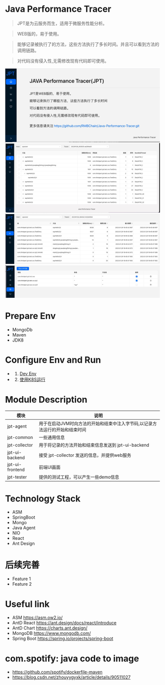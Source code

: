 # Java Performance Tracer

>JPT是为云服务而生，适用于微服务性能分析。

>WEB版的，易于使用。

>能够记录被执行了的方法，这些方法执行了多长时间。并且可以看到方法的调用链路。

>对代码没有侵入性,无需修改现有代码即可使用。


![avatar](tutorial/pic/memo1.jpg)
![avatar](tutorial/pic/memo2.jpg)
![avatar](tutorial/pic/memo3.jpg)
![avatar](tutorial/pic/memo4.jpg)

# Prepare Env
- MongoDb
- Maven 
- JDK8

# Configure Env and Run
- 1. [Dev Env](tutorial/Env_DEV.md)
- 2. [使用K8S运行](tutorial/Env_K8S.md)

 
# Module Description
|  模块             |  说明  |
|  ----            | ----  |
| jpt-agent        | 用于在启动JVM时向方法的开始和结束中注入字节码,以记录方法运行的开始和结束时间 |
| jpt-common       | 一些通用信息 |
| jpt-collector    | 用于将记录的方法开始和结束信息发送到 jpt-ui-backend |
| jpt-ui-backend   | 接受 jpt-collector 发送的信息，并提供web服务 |
| jpt-ui-frontend  | 前端UI画面 |
| jpt-tester       | 提供的测试工程，可以产生一些demo信息 |

# Technology Stack
- ASM
- SpringBoot
- Mongo
- Java Agent
- NIO
- React
- Ant Design

# 后续完善
- Feature 1
- Feature 2

# Useful link
- ASM https://asm.ow2.io/
- AntD React https://ant.design/docs/react/introduce
- AntD Chart https://charts.ant.design/
- MongoDB  https://www.mongodb.com/
- Spring Boot https://spring.io/projects/spring-boot


# com.spotify: java code to image
- https://github.com/spotify/dockerfile-maven
- https://blog.csdn.net/zhouyygyxk/article/details/90511027
